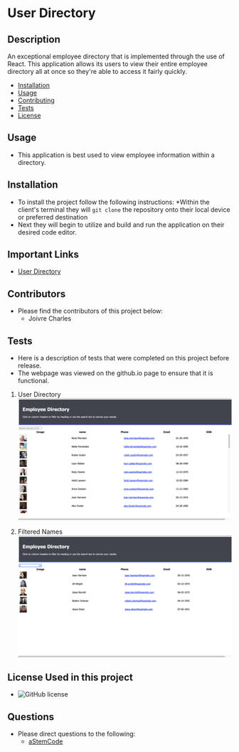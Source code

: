 # User Directory

## Description 
An exceptional employee directory that is implemented through the use of React. This application allows its users to view their entire employee directory all at once so they're able to access it fairly quickly.

* [Installation](#installation)
* [Usage](#usage)
* [Contributing](#contributors)
* [Tests](#tests)
* [License](#badges)

## Usage
- This application is best used to view employee information within a directory.

## Installation
- To install the project follow the following instructions:
*Within the client's terminal they will `git clone` the repository onto their local device or preferred destination
- Next they will begin to utilize and build and run the application on their desired code editor.

## Important Links

- [User Directory](https://github.com/Astemcode/User-Directory)

## Contributors
- Please find the contributors of this project below:
    - Joivre Charles

## Tests
- Here is a description of tests that were completed on this project before release.
- The webpage was viewed on the github.io page to ensure that it is functional.

1. User Directory
![Dashboard](assets/Dashboard.png)

2. Filtered Names
![Filter](assets/filteredJ.png)

## License Used in this project
- ![GitHub license](https://img.shields.io/badge/license-MIT-blue.svg)

## Questions
* Please direct questions to the following:
    - [aStemCode](https://github.com/aStemCode)

